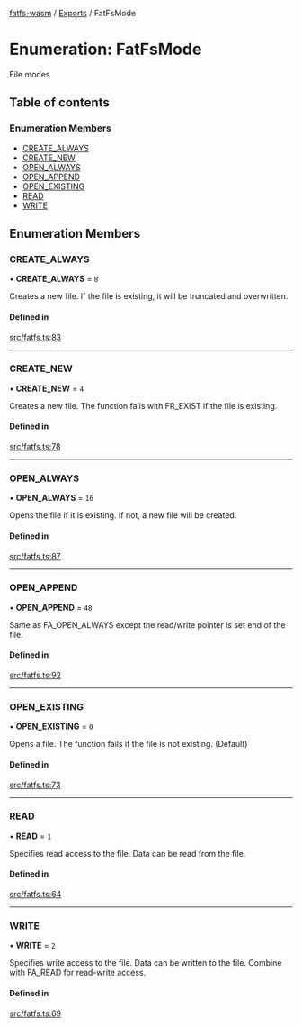 [fatfs-wasm](../README.md) / [Exports](../modules.md) / FatFsMode

# Enumeration: FatFsMode

File modes

## Table of contents

### Enumeration Members

- [CREATE\_ALWAYS](FatFsMode.md#create_always)
- [CREATE\_NEW](FatFsMode.md#create_new)
- [OPEN\_ALWAYS](FatFsMode.md#open_always)
- [OPEN\_APPEND](FatFsMode.md#open_append)
- [OPEN\_EXISTING](FatFsMode.md#open_existing)
- [READ](FatFsMode.md#read)
- [WRITE](FatFsMode.md#write)

## Enumeration Members

### CREATE\_ALWAYS

• **CREATE\_ALWAYS** = ``8``

Creates a new file. If the file is existing, it will be truncated and 
overwritten.

#### Defined in

[src/fatfs.ts:83](https://github.com/parkertomatoes/fatfs-wasm/blob/b3504de/src/fatfs.ts#L83)

___

### CREATE\_NEW

• **CREATE\_NEW** = ``4``

Creates a new file. The function fails with FR_EXIST if the file is 
existing.

#### Defined in

[src/fatfs.ts:78](https://github.com/parkertomatoes/fatfs-wasm/blob/b3504de/src/fatfs.ts#L78)

___

### OPEN\_ALWAYS

• **OPEN\_ALWAYS** = ``16``

Opens the file if it is existing. If not, a new file will be created.

#### Defined in

[src/fatfs.ts:87](https://github.com/parkertomatoes/fatfs-wasm/blob/b3504de/src/fatfs.ts#L87)

___

### OPEN\_APPEND

• **OPEN\_APPEND** = ``48``

Same as FA_OPEN_ALWAYS except the read/write pointer is set end of the 
file.

#### Defined in

[src/fatfs.ts:92](https://github.com/parkertomatoes/fatfs-wasm/blob/b3504de/src/fatfs.ts#L92)

___

### OPEN\_EXISTING

• **OPEN\_EXISTING** = ``0``

Opens a file. The function fails if the file is not existing. (Default)

#### Defined in

[src/fatfs.ts:73](https://github.com/parkertomatoes/fatfs-wasm/blob/b3504de/src/fatfs.ts#L73)

___

### READ

• **READ** = ``1``

Specifies read access to the file. Data can be read from the file.

#### Defined in

[src/fatfs.ts:64](https://github.com/parkertomatoes/fatfs-wasm/blob/b3504de/src/fatfs.ts#L64)

___

### WRITE

• **WRITE** = ``2``

Specifies write access to the file. Data can be written to the file. 
Combine with FA_READ for read-write access.

#### Defined in

[src/fatfs.ts:69](https://github.com/parkertomatoes/fatfs-wasm/blob/b3504de/src/fatfs.ts#L69)
